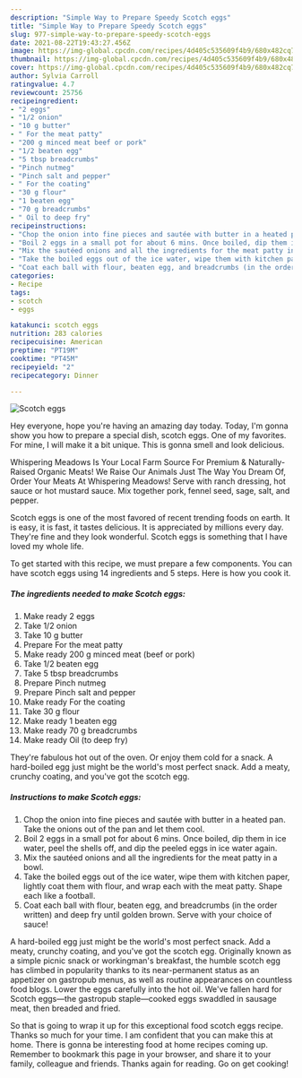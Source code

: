 ```yaml
---
description: "Simple Way to Prepare Speedy Scotch eggs"
title: "Simple Way to Prepare Speedy Scotch eggs"
slug: 977-simple-way-to-prepare-speedy-scotch-eggs
date: 2021-08-22T19:43:27.456Z
image: https://img-global.cpcdn.com/recipes/4d405c535609f4b9/680x482cq70/scotch-eggs-recipe-main-photo.jpg
thumbnail: https://img-global.cpcdn.com/recipes/4d405c535609f4b9/680x482cq70/scotch-eggs-recipe-main-photo.jpg
cover: https://img-global.cpcdn.com/recipes/4d405c535609f4b9/680x482cq70/scotch-eggs-recipe-main-photo.jpg
author: Sylvia Carroll
ratingvalue: 4.7
reviewcount: 25756
recipeingredient:
- "2 eggs"
- "1/2 onion"
- "10 g butter"
- " For the meat patty"
- "200 g minced meat beef or pork"
- "1/2 beaten egg"
- "5 tbsp breadcrumbs"
- "Pinch nutmeg"
- "Pinch salt and pepper"
- " For the coating"
- "30 g flour"
- "1 beaten egg"
- "70 g breadcrumbs"
- " Oil to deep fry"
recipeinstructions:
- "Chop the onion into fine pieces and sautée with butter in a heated pan. Take the onions out of the pan and let them cool."
- "Boil 2 eggs in a small pot for about 6 mins. Once boiled, dip them in ice water, peel the shells off, and dip the peeled eggs in ice water again."
- "Mix the sautéed onions and all the ingredients for the meat patty in a bowl."
- "Take the boiled eggs out of the ice water, wipe them with kitchen paper, lightly coat them with flour, and wrap each with the meat patty. Shape each like a football."
- "Coat each ball with flour, beaten egg, and breadcrumbs (in the order written) and deep fry until golden brown. Serve with your choice of sauce!"
categories:
- Recipe
tags:
- scotch
- eggs

katakunci: scotch eggs 
nutrition: 283 calories
recipecuisine: American
preptime: "PT19M"
cooktime: "PT45M"
recipeyield: "2"
recipecategory: Dinner

---
```



![Scotch eggs](https://img-global.cpcdn.com/recipes/4d405c535609f4b9/680x482cq70/scotch-eggs-recipe-main-photo.jpg)

Hey everyone, hope you're having an amazing day today. Today, I'm gonna show you how to prepare a special dish, scotch eggs. One of my favorites. For mine, I will make it a bit unique. This is gonna smell and look delicious.

Whispering Meadows Is Your Local Farm Source For Premium &amp; Naturally-Raised Organic Meats! We Raise Our Animals Just The Way You Dream Of, Order Your Meats At Whispering Meadows! Serve with ranch dressing, hot sauce or hot mustard sauce. Mix together pork, fennel seed, sage, salt, and pepper.

Scotch eggs is one of the most favored of recent trending foods on earth. It is easy, it is fast, it tastes delicious. It is appreciated by millions every day. They're fine and they look wonderful. Scotch eggs is something that I have loved my whole life.


To get started with this recipe, we must prepare a few components. You can have scotch eggs using 14 ingredients and 5 steps. Here is how you cook it.

<!--inarticleads1-->

##### The ingredients needed to make Scotch eggs:

1. Make ready 2 eggs
1. Take 1/2 onion
1. Take 10 g butter
1. Prepare  For the meat patty
1. Make ready 200 g minced meat (beef or pork)
1. Take 1/2 beaten egg
1. Take 5 tbsp breadcrumbs
1. Prepare Pinch nutmeg
1. Prepare Pinch salt and pepper
1. Make ready  For the coating
1. Take 30 g flour
1. Make ready 1 beaten egg
1. Make ready 70 g breadcrumbs
1. Make ready  Oil (to deep fry)


They&#39;re fabulous hot out of the oven. Or enjoy them cold for a snack. A hard-boiled egg just might be the world&#39;s most perfect snack. Add a meaty, crunchy coating, and you&#39;ve got the scotch egg. 

<!--inarticleads2-->

##### Instructions to make Scotch eggs:

1. Chop the onion into fine pieces and sautée with butter in a heated pan. Take the onions out of the pan and let them cool.
1. Boil 2 eggs in a small pot for about 6 mins. Once boiled, dip them in ice water, peel the shells off, and dip the peeled eggs in ice water again.
1. Mix the sautéed onions and all the ingredients for the meat patty in a bowl.
1. Take the boiled eggs out of the ice water, wipe them with kitchen paper, lightly coat them with flour, and wrap each with the meat patty. Shape each like a football.
1. Coat each ball with flour, beaten egg, and breadcrumbs (in the order written) and deep fry until golden brown. Serve with your choice of sauce!


A hard-boiled egg just might be the world&#39;s most perfect snack. Add a meaty, crunchy coating, and you&#39;ve got the scotch egg. Originally known as a simple picnic snack or workingman&#39;s breakfast, the humble scotch egg has climbed in popularity thanks to its near-permanent status as an appetizer on gastropub menus, as well as routine appearances on countless food blogs. Lower the eggs carefully into the hot oil. We&#39;ve fallen hard for Scotch eggs—the gastropub staple—cooked eggs swaddled in sausage meat, then breaded and fried. 

So that is going to wrap it up for this exceptional food scotch eggs recipe. Thanks so much for your time. I am confident that you can make this at home. There is gonna be interesting food at home recipes coming up. Remember to bookmark this page in your browser, and share it to your family, colleague and friends. Thanks again for reading. Go on get cooking!

